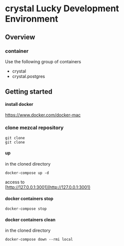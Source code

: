 # crystal Lucky Development Environment

## Overview

### container
Use the following group of containers  
- crystal  
- crystal.postgres


## Getting started

#### install docker
https://www.docker.com/docker-mac

### clone mezcal repository
```
git clone 
git clone 
```

#### up
in the cloned directory
```
docker-compose up -d
```

access to  
[http://127.0.0.1:3001](http://127.0.0.1:3001)

#### docker containers stop
```
docker-compose stop
```

#### docker containers clean
in the cloned directory
```
docker-compose down --rmi local
```
